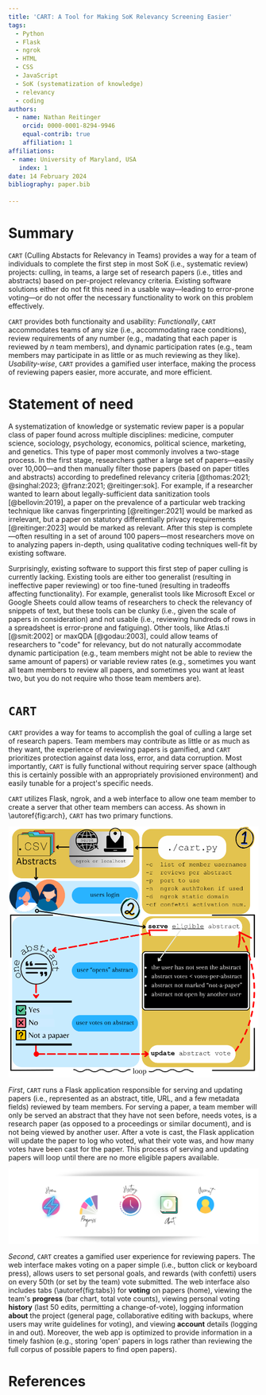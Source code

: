 ```yaml
---
title: 'CART: A Tool for Making SoK Relevancy Screening Easier'
tags:
  - Python
  - Flask
  - ngrok 
  - HTML
  - CSS
  - JavaScript
  - SoK (systematization of knowledge)
  - relevancy 
  - coding  
authors:
  - name: Nathan Reitinger
    orcid: 0000-0001-8294-9946
    equal-contrib: true
    affiliation: 1
affiliations:
 - name: University of Maryland, USA
   index: 1
date: 14 February 2024
bibliography: paper.bib

---
```


# Summary

`CART` (Culling Abstacts for Relevancy in Teams) provides a way for a team of individuals to complete the first step in most SoK (i.e., systematic review) projects: culling, in teams, a large set of research papers (i.e., titles and abstracts) based on per-project relevancy criteria. Existing software solutions either do not fit this need in a usable way—leading to error-prone voting—or do not offer the necessary functionality to work on this problem effectively.

 `CART` provides both functionaity and usability: *Functionally*, `CART` accommodates teams of any size (i.e., accommodating race conditions), review requirements of any number (e.g., madating that each paper is reviewed by *n* team members), and dynamic participation rates (e.g., team members may participate in as little or as much reviewing as they like). *Usability-wise*, `CART` provides a gamified user interface, making the process of reviewing papers easier, more accurate, and more efficient. 

# Statement of need

A systematization of knowledge or systematic review paper is a popular class of paper found across multiple disciplines: medicine, computer science, sociology, psychology, economics, political science, marketing,  and genetics. This type of paper most commonly involves a two-stage process. In the first stage, researchers gather a large set of papers—easily over 10,000—and then manually filter those papers (based on paper titles and abstracts) according to predefined relevancy criteria [@thomas:2021; @singhal:2023; @franz:2021; @reitinger:sok]. For example, if a researcher wanted to learn about legally-sufficient data sanitization tools [@bellovin:2019], a paper on the prevalence of a particular web tracking technique like canvas fingerprinting [@reitinger:2021] would be marked as irrelevant, but a paper on statutory differentially privacy requirements [@reitinger:2023] would be marked as relevant. After this step is complete—often resulting in a set of around 100 papers—most researchers move on to analyzing papers in-depth, using qualitative coding techniques well-fit by existing software.

Surprisingly, existing software to support this first step of paper culling is currently lacking. Existing tools are either too generalist (resulting in ineffective paper reviewing) or too fine-tuned (resulting in tradeoffs affecting functionality). For example, generalist tools like Microsoft Excel or Google Sheets could allow teams of researchers to check the relevancy of snippets of text, but these tools can be clunky (i.e., given the scale of papers in consideration) and not usable (i.e., reviewing hundreds of rows in a spreadsheet is error-prone and fatiguing). Other tools, like Atlas.ti [@smit:2002] or maxQDA [@godau:2003], could allow teams of researchers to "code" for relevancy, but do not naturally accommodate dynamic participation (e.g., team members might not be able to review the same amount of papers) or variable review rates (e.g., sometimes you want all team members to review all papers, and sometimes you want at least two, but you do not require who those team members are). 



# `CART`

`CART` provides a way for teams to accomplish the goal of culling a large set of research papers. Team members may contribute as little or as much as they want, the experience of reviewing papers is gamified, and `CART` prioritizes protection against data loss, error, and data corruption. Most importantly, `CART` is fully functional without requiring server space (although this is certainly possible with an appropriately provisioned environment) and easily tunable for a project's specific needs. 

`CART` utilizes Flask, ngrok, and a web interface to allow one team member to create a server that other team members can access. As shown in \autoref{fig:arch}, `CART` has two primary functions. 



![Architecture of `CART`.\label{fig:arch}](docs/img/architecture.svg)

*First*, `CART` runs a Flask application responsible for serving and updating papers (i.e., represented as an abstract, title, URL, and a few metadata fields) reviewed by team members. For serving a paper, a team member will only be served an abstract that they have not seen before, needs votes, is a research paper (as opposed to a proceedings or similar document), and is not being viewed by another user. After a vote is cast, the Flask application will update the paper to log who voted, what their vote was, and how many votes have been cast for the paper. This process of serving and updating papers will loop until there are no more eligible papers available. 

![Web interface tabs: home, progress, history, information, and account.\label{fig:tabs}](docs/img/dock.svg)

*Second*, `CART` creates a gamified user experience for reviewing papers. The web interface makes voting on a paper simple (i.e., button click or keyboard press), allows users to set personal goals, and rewards (with confetti) users on every 50th (or set by the team) vote submitted. The web interface also includes tabs (\autoref{fig:tabs}) for **voting** on papers (home), viewing the team's **progress** (bar chart, total vote counts), viewing personal voting **history** (last 50 edits, permitting a change-of-vote), logging information **about** the project (general page, collaborative editing with backups, where users may write guidelines for voting), and viewing **account** details (logging in and out). Moreover, the web app is optimized to provide information in a timely fashion (e.g., storing 'open' papers in logs rather than reviewing the full corpus of possible papers to find open papers). 



# References
